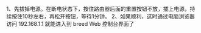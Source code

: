 1、先拔掉电源。在断电状态下，按住路由器后面的重置按钮不放，插上电源，持续按住10秒左右，再松开按钮，等待1分钟。
2、如果顺利，这时通过电脑浏览器访问 192.168.1.1 就能进入到 breed Web 控制台界面了
